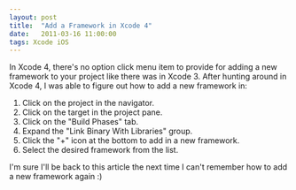 ```yaml
---
layout: post
title:  "Add a Framework in Xcode 4"
date:   2011-03-16 11:00:00
tags: Xcode iOS
---
```


In Xcode 4, there's no option click menu item to provide for adding a new framework to your project like there was in Xcode 3.  After hunting around in Xcode 4, I was able to figure out how to add a new framework in:

1. Click on the project in the navigator.
2. Click on the target in the project pane.
3. Click on the "Build Phases" tab.
4. Expand the "Link Binary With Libraries" group.
5. Click the "+" icon at the bottom to add in a new framework.
6. Select the desired framework from the list.

I'm sure I'll be back to this article the next time I can't remember how to add a new framework again :)